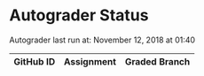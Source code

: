 # Autograder Status
Autograder last run at: November 12, 2018 at 01:40

| GitHub ID | Assignment | Graded Branch |
|-----------|------------|---------------|
